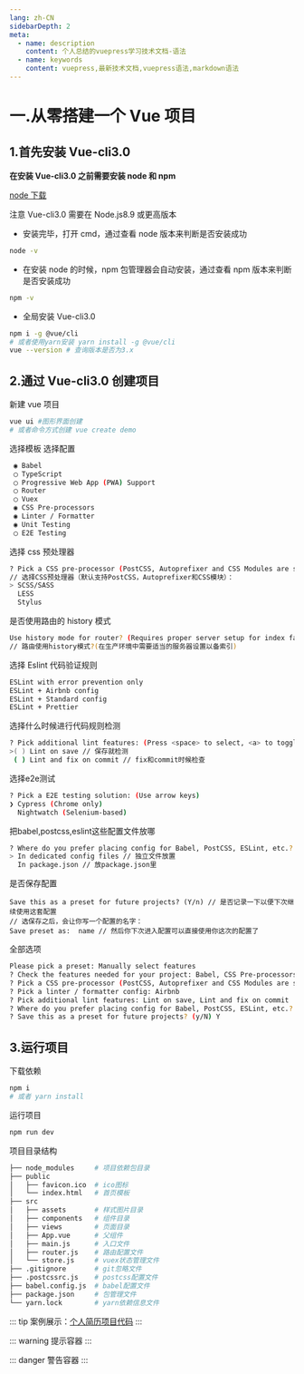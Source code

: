 ```yaml
---
lang: zh-CN
sidebarDepth: 2
meta:
  - name: description
    content: 个人总结的vuepress学习技术文档-语法
  - name: keywords
    content: vuepress,最新技术文档,vuepress语法,markdown语法
---
```


# 一.从零搭建一个 Vue 项目

## 1.首先安装 Vue-cli3.0

**在安装 Vue-cli3.0 之前需要安装 node 和 npm**

[node 下载](https://nodejs.org/en/)

注意 Vue-cli3.0 需要在 Node.js8.9 或更高版本

- 安装完毕，打开 cmd，通过查看 node 版本来判断是否安装成功

```sh
node -v
```

- 在安装 node 的时候，npm 包管理器会自动安装，通过查看 npm 版本来判断是否安装成功

```sh
npm -v
```

- 全局安装 Vue-cli3.0

```sh
npm i -g @vue/cli
# 或者使用yarn安装 yarn install -g @vue/cli
vue --version # 查询版本是否为3.x
```

## 2.通过 Vue-cli3.0 创建项目

新建 vue 项目

```sh
vue ui #图形界面创建
# 或者命令方式创建 vue create demo
```

选择模板
选择配置

```sh
 ◉ Babel
 ◯ TypeScript
 ◯ Progressive Web App (PWA) Support
 ◯ Router
 ◯ Vuex
 ◉ CSS Pre-processors
 ◉ Linter / Formatter
 ◉ Unit Testing
 ◯ E2E Testing
```

选择 css 预处理器

```sh
? Pick a CSS pre-processor (PostCSS, Autoprefixer and CSS Modules are supported by default):
// 选择CSS预处理器（默认支持PostCSS，Autoprefixer和CSS模块）：
> SCSS/SASS
  LESS
  Stylus
```

是否使用路由的 history 模式

```sh
Use history mode for router? (Requires proper server setup for index fallback in production)
// 路由使用history模式?(在生产环境中需要适当的服务器设置以备索引)
```

选择 Eslint 代码验证规则

```sh
ESLint with error prevention only
ESLint + Airbnb config
ESLint + Standard config
ESLint + Prettier
```
选择什么时候进行代码规则检测
```sh
? Pick additional lint features: (Press <space> to select, <a> to toggle all, <i> to invert selection)
>( ) Lint on save // 保存就检测
 ( ) Lint and fix on commit // fix和commit时候检查
```
选择e2e测试
```sh
? Pick a E2E testing solution: (Use arrow keys)
❯ Cypress (Chrome only) 
  Nightwatch (Selenium-based) 
```
把babel,postcss,eslint这些配置文件放哪
```sh
? Where do you prefer placing config for Babel, PostCSS, ESLint, etc.? (Use arrow keys)
> In dedicated config files // 独立文件放置
  In package.json // 放package.json里
```
是否保存配置
```
Save this as a preset for future projects? (Y/n) // 是否记录一下以便下次继续使用这套配置
// 选保存之后，会让你写一个配置的名字：
Save preset as:  name // 然后你下次进入配置可以直接使用你这次的配置了
```
全部选项
```sh
Please pick a preset: Manually select features
? Check the features needed for your project: Babel, CSS Pre-processors, Linter
? Pick a CSS pre-processor (PostCSS, Autoprefixer and CSS Modules are supported by default): Stylus
? Pick a linter / formatter config: Airbnb
? Pick additional lint features: Lint on save, Lint and fix on commit
? Where do you prefer placing config for Babel, PostCSS, ESLint, etc.? In dedicated config files
? Save this as a preset for future projects? (y/N) Y
```

## 3.运行项目
下载依赖
```sh
npm i
# 或者 yarn install
```

运行项目
```sh
npm run dev
```

项目目录结构

```sh
├── node_modules     # 项目依赖包目录
├── public
│   ├── favicon.ico  # ico图标
│   └── index.html   # 首页模板
├── src
│   ├── assets       # 样式图片目录
│   ├── components   # 组件目录
│   ├── views        # 页面目录
│   ├── App.vue      # 父组件
│   ├── main.js      # 入口文件
│   ├── router.js    # 路由配置文件
│   └── store.js     # vuex状态管理文件
├── .gitignore       # git忽略文件
├── .postcssrc.js    # postcss配置文件
├── babel.config.js  # babel配置文件
├── package.json     # 包管理文件
└── yarn.lock        # yarn依赖信息文件
```

::: tip
案例展示：[个人简历项目代码](https://github.com/zhoubichuan/Project-Vue-Resume)
:::

::: warning
提示容器
:::

::: danger
警告容器
:::